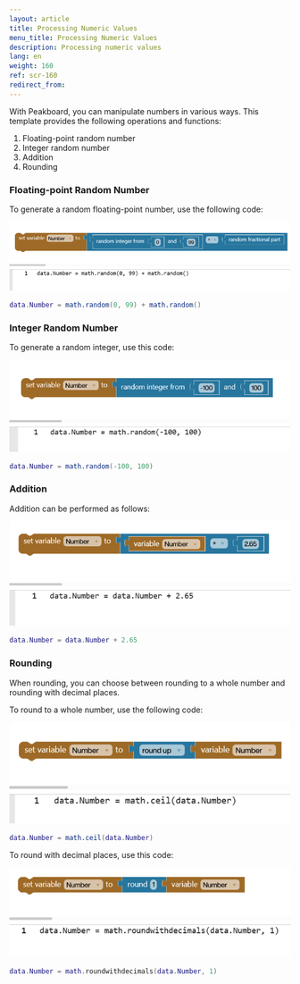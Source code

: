 ```yaml
---
layout: article
title: Processing Numeric Values
menu_title: Processing Numeric Values
description: Processing numeric values
lang: en
weight: 160
ref: scr-160
redirect_from:
---
```


With Peakboard, you can manipulate numbers in various ways. This template provides the following operations and functions:

1. Floating-point random number
2. Integer random number
3. Addition
4. Rounding

### Floating-point Random Number

To generate a random floating-point number, use the following code:

![Random](/assets/images/scripting/Scripting_Beispiele/working-with-numbers/en-script-random.png)

```lua
data.Number = math.random(0, 99) + math.random()
```

### Integer Random Number

To generate a random integer, use this code:

![Int_random](/assets/images/scripting/Scripting_Beispiele/working-with-numbers/en-script-int-random.png)

```lua
data.Number = math.random(-100, 100)
```

### Addition

Addition can be performed as follows:

![Addition](/assets/images/scripting/Scripting_Beispiele/working-with-numbers/en-script-addition.png)

```lua
data.Number = data.Number + 2.65
```

### Rounding

When rounding, you can choose between rounding to a whole number and rounding with decimal places.

To round to a whole number, use the following code:

![Round](/assets/images/scripting/Scripting_Beispiele/working-with-numbers/en-script-round.png)

```lua
data.Number = math.ceil(data.Number)
```

To round with decimal places, use this code:

![Double_round](/assets/images/scripting/Scripting_Beispiele/working-with-numbers/en-script-double-round.png)

```lua
data.Number = math.roundwithdecimals(data.Number, 1)
```